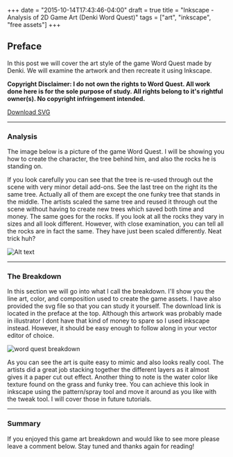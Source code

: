 +++
date = "2015-10-14T17:43:46-04:00"
draft = true
title = "Inkscape - Analysis of 2D Game Art (Denki Word Quest)"
tags = ["art", "inkscape", "free assets"]
+++

## Preface

In this post we will cover the art style of the game Word Quest made by Denki. 
We will examine the artwork and then recreate it using Inkscape.

**Copyright Disclaimer: I do not own the rights to Word Quest. All work done here is for the sole purpose of study.  All rights belong to it's rightful owner(s). No copyright infringement intended.**

[Download SVG](https://dl.dropboxusercontent.com/u/1021767/SVG%20SHARE/denki_word_quest_breakdown.svg)
***

### Analysis

The image below is a picture of the game Word Quest. I will be showing you how to create the character, 
the tree behind him, and also the rocks he is standing on.

If you look carefully you can see that the tree is re-used through out the scene with very minor 
detail add-ons. See the last tree on the right its the same tree. 
Actually all of them are except the one funky tree that stands in the middle.
The artists scaled the same tree and reused it through out the scene without having to create new trees which saved both
time and money. The same goes for the rocks. If you look at all the rocks they vary in sizes and all look different. 
However, with close examination, you can tell all the rocks are in fact the same. 
They have just been scaled differently. Neat trick huh?

![Alt text](http://i.ytimg.com/vi/azk9rFZJ_cs/maxresdefault.jpg)

***

### The Breakdown

In this section we will go into what I call the breakdown. I'll show you the line art, color, and composition
used to create the game assets. I have also provided the svg file so that you can study it yourself. 
The download link is located in the preface at the top. Although this artwork was probably made in illustrator
I dont have that kind of money to spare so I used inkscape instead. However, it should be easy enough to follow along 
in your vector editor of choice.

![word quest breakdown](https://dl.dropboxusercontent.com/u/1021767/SVG%20SHARE/word_quest_breakdown.png)

As you can see the art is quite easy to mimic and also looks really cool. The artists did a great job stacking 
together the different layers as it almost gives it a paper cut out effect. Another thing to note is the 
water color like texture found on the grass and funky tree. You can achieve this look in inkscape using the
pattern/spray tool and move it around as you like with the tweak tool. I will cover those in future tutorials.

***

### Summary

If you enjoyed this game art breakdown and would like to see more please 
leave a comment below. Stay tuned and thanks again for reading!
